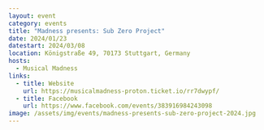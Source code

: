 ```yaml
---
layout: event
category: events
title: "Madness presents: Sub Zero Project"
date: 2024/01/23
datestart: 2024/03/08
location: Königstraße 49, 70173 Stuttgart, Germany
hosts:
  - Musical Madness
links:
  - title: Website
    url: https://musicalmadness-proton.ticket.io/rr7dwypf/
  - title: Facebook
    url: https://www.facebook.com/events/383916984243098
image: /assets/img/events/madness-presents-sub-zero-project-2024.jpg
---
```

